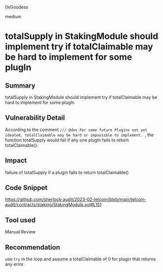 0xGoodess

medium

# totalSupply in StakingModule should implement try if totalClaimable may be hard to implement for some plugIn

## Summary
totalSupply in StakingModule should implement try if totalClaimable may be hard to implement for some plugIn

## Vulnerability Detail
According to the comment `/// @dev For some future Plugins not yet ideated, totalClaimable may be hard or impossible to implement. `, the function totalSupply would fail if any one plugIn fails to return totalClaimable(). 

## Impact
failure of totalSupply if a plugin fails to return totalClaimable()

## Code Snippet
https://github.com/sherlock-audit/2023-02-telcoin/blob/main/telcoin-audit/contracts/staking/StakingModule.sol#L151

## Tool used

Manual Review

## Recommendation
use `try` in the loop and assume a totalClaimable of 0 for plugin that returns any error.
